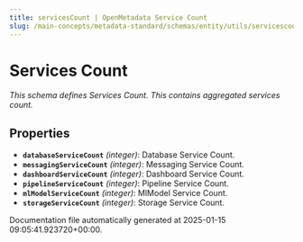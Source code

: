 ```yaml
---
title: servicesCount | OpenMetadata Service Count
slug: /main-concepts/metadata-standard/schemas/entity/utils/servicescount
---
```


# Services Count

*This schema defines Services Count. This contains aggregated services count.*

## Properties

- **`databaseServiceCount`** *(integer)*: Database Service Count.
- **`messagingServiceCount`** *(integer)*: Messaging Service Count.
- **`dashboardServiceCount`** *(integer)*: Dashboard Service Count.
- **`pipelineServiceCount`** *(integer)*: Pipeline Service Count.
- **`mlModelServiceCount`** *(integer)*: MlModel Service Count.
- **`storageServiceCount`** *(integer)*: Storage Service Count.


Documentation file automatically generated at 2025-01-15 09:05:41.923720+00:00.
